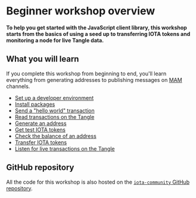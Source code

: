 # Beginner workshop overview

**To help you get started with the JavaScript client library, this workshop starts from the basics of using a seed up to transferring IOTA tokens and monitoring a node for live Tangle data.**

## What you will learn

If you complete this workshop from beginning to end, you'll learn everything from generating addresses to publishing messages on [MAM](root://getting-started/0.1/basics/masked-authenticated-messaging.md) channels.

- [Set up a developer environment](../workshop/set-up-a-developer-environment.md)
- [Install packages](../workshop/install-packages.md)
- [Send a "hello world" transaction](../workshop/send-your-first-bundle.md)
- [Read transactions on the Tangle](../workshop/read-transactions.md)
- [Generate an address](../workshop/generate-an-address.md)
- [Get test IOTA tokens](root://getting-started/0.1/how-to-guides/get-test-tokens.md)
- [Check the balance of an address](../workshop/check-balance.md)
- [Transfer IOTA tokens](../workshop/transfer-iota-tokens.md)
- [Listen for live transactions on the Tangle](../workshop/listen-for-transactions.md)

## GitHub repository

All the code for this workshop is also hosted on the [`iota-community` GitHub repository](https://github.com/iota-community/javascript-iota-workshop).